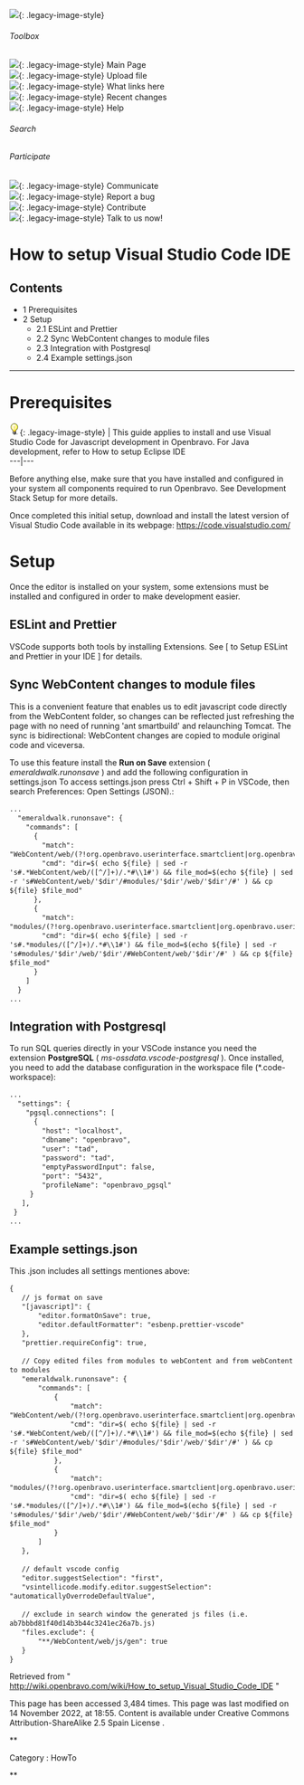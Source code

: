 ![](skins/openbravo/images/social-blogs-sidebar-banner.png){: .legacy-image-style}

######  Toolbox

![](skins/openbravo/images/flecha1.jpg){: .legacy-image-style} Main Page  
![](skins/openbravo/images/flecha1.jpg){: .legacy-image-style} Upload file  
![](skins/openbravo/images/flecha1.jpg){: .legacy-image-style} What links here  
![](skins/openbravo/images/flecha1.jpg){: .legacy-image-style} Recent changes  
![](skins/openbravo/images/flecha1.jpg){: .legacy-image-style} Help  
  
  

######  Search

######  Participate

![](skins/openbravo/images/flecha1.jpg){: .legacy-image-style} Communicate  
![](skins/openbravo/images/flecha1.jpg){: .legacy-image-style} Report a bug  
![](skins/openbravo/images/flecha1.jpg){: .legacy-image-style} Contribute  
![](skins/openbravo/images/flecha1.jpg){: .legacy-image-style} Talk to us now!  

  

#  How to setup Visual Studio Code IDE

##  Contents

  * 1  Prerequisites 
  * 2  Setup 
    * 2.1  ESLint and Prettier 
    * 2.2  Sync WebContent changes to module files 
    * 2.3  Integration with Postgresql 
    * 2.4  Example settings.json 

  
---  
  
#  Prerequisites

![](/assets/developer-guide/etendo-classic/how-to-guides/Bulbgraph.png){: .legacy-image-style} |
This guide applies to install and use Visual Studio Code for Javascript
development in Openbravo. For Java development, refer to  How to setup Eclipse
IDE  
---|---  
  
Before anything else, make sure that you have installed and configured in your
system all components required to run Openbravo. See  Development Stack Setup
for more details.

Once completed this initial setup, download and install the latest version of
Visual Studio Code available in its webpage:  https://code.visualstudio.com/

#  Setup

Once the editor is installed on your system, some extensions must be installed
and configured in order to make development easier.

##  ESLint and Prettier

VSCode supports both tools by installing Extensions. See [  to Setup ESLint
and Prettier in your IDE  ] for details.

##  Sync WebContent changes to module files

This is a convenient feature that enables us to edit javascript code directly
from the WebContent folder, so changes can be reflected just refreshing the
page with no need of running 'ant smartbuild' and relaunching Tomcat. The sync
is bidirectional: WebContent changes are copied to module original code and
viceversa.

To use this feature install the **Run on Save** extension (
_emeraldwalk.runonsave_ ) and add the following configuration in settings.json
To access settings.json press Ctrl + Shift + P in VSCode, then search
Preferences: Open Settings (JSON).:

    
    
    ...
      "emeraldwalk.runonsave": {
        "commands": [
          {
            "match": "WebContent/web/(?!org.openbravo.userinterface.smartclient|org.openbravo.userinterface.smartclient.dev|userinterface.skin.250to300Comp)",
            "cmd": "dir=$( echo ${file} | sed -r 's#.*WebContent/web/([^/]+)/.*#\\1#') && file_mod=$(echo ${file} | sed -r 's#WebContent/web/'$dir'/#modules/'$dir'/web/'$dir'/#' ) && cp ${file} $file_mod"
          },
          {
            "match": "modules/(?!org.openbravo.userinterface.smartclient|org.openbravo.userinterface.smartclient.dev|userinterface.skin.250to300Comp)",
            "cmd": "dir=$( echo ${file} | sed -r 's#.*modules/([^/]+)/.*#\\1#') && file_mod=$(echo ${file} | sed -r 's#modules/'$dir'/web/'$dir'/#WebContent/web/'$dir'/#' ) && cp ${file} $file_mod"
          }
        ]
      }
    ...

##  Integration with Postgresql

To run SQL queries directly in your VSCode instance you need the extension
**PostgreSQL** ( _ms-ossdata.vscode-postgresql_ ). Once installed, you need to
add the database configuration in the workspace file (*.code-workspace):

    
    
    ...
      "settings": {
        "pgsql.connections": [
          {
            "host": "localhost",
            "dbname": "openbravo",
            "user": "tad",
            "password": "tad",
            "emptyPasswordInput": false,
            "port": "5432",
            "profileName": "openbravo_pgsql"
         }
       ],
     }
    ...

##  Example settings.json

This .json includes all settings mentiones above:

    
    
    {
       // js format on save
       "[javascript]": {
           "editor.formatOnSave": true,
           "editor.defaultFormatter": "esbenp.prettier-vscode"
       },
       "prettier.requireConfig": true,   
    
       // Copy edited files from modules to webContent and from webContent to modules
       "emeraldwalk.runonsave": {
           "commands": [
               {
                   "match": "WebContent/web/(?!org.openbravo.userinterface.smartclient|org.openbravo.userinterface.smartclient.dev|userinterface.skin.250to300Comp)",
                   "cmd": "dir=$( echo ${file} | sed -r 's#.*WebContent/web/([^/]+)/.*#\\1#') && file_mod=$(echo ${file} | sed -r 's#WebContent/web/'$dir'/#modules/'$dir'/web/'$dir'/#' ) && cp ${file} $file_mod"
               },
               {
                   "match": "modules/(?!org.openbravo.userinterface.smartclient|org.openbravo.userinterface.smartclient.dev|userinterface.skin.250to300Comp)",
                   "cmd": "dir=$( echo ${file} | sed -r 's#.*modules/([^/]+)/.*#\\1#') && file_mod=$(echo ${file} | sed -r 's#modules/'$dir'/web/'$dir'/#WebContent/web/'$dir'/#' ) && cp ${file} $file_mod"
               }
           ]
       },
    
       // default vscode config
       "editor.suggestSelection": "first",
       "vsintellicode.modify.editor.suggestSelection": "automaticallyOverrodeDefaultValue",
    
       // exclude in search window the generated js files (i.e. ab7bbbd81f40d14b3b44c3241ec26a7b.js)
       "files.exclude": {
           "**/WebContent/web/js/gen": true
       }
    }
    

Retrieved from "
http://wiki.openbravo.com/wiki/How_to_setup_Visual_Studio_Code_IDE  "

This page has been accessed 3,484 times. This page was last modified on 14
November 2022, at 18:55. Content is available under  Creative Commons
Attribution-ShareAlike 2.5 Spain License  .

  
**

Category  :  HowTo

**

